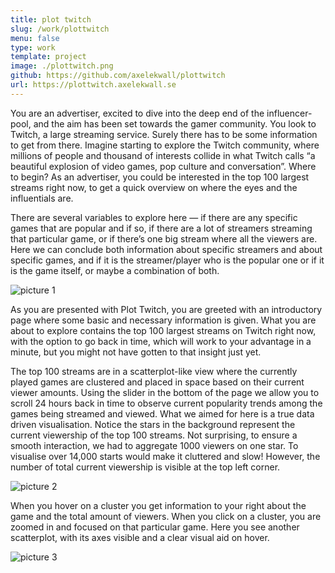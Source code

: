 ```yaml
---
title: plot twitch
slug: /work/plottwitch
menu: false
type: work
template: project
image: ./plottwitch.png
github: https://github.com/axelekwall/plottwitch
url: https://plottwitch.axelekwall.se
---
```

You are an advertiser, excited to dive into the deep end of the influencer-pool, and the aim has been set towards the gamer community. You look to Twitch, a large streaming service. Surely there has to be some information to get from there. Imagine starting to explore the Twitch community, where millions of people and thousand of interests collide in what Twitch calls “a beautiful explosion of video games, pop culture and conversation”. Where to begin? As an advertiser, you could be interested in the top 100 largest streams right now, to get a quick overview on where the eyes and the influentials are.

There are several variables to explore here — if there are any specific games that are popular and if so, if there are a lot of streamers streaming that particular game, or if there’s one big stream where all the viewers are. Here we can conclude both information about specific streamers and about specific games, and if it is the streamer/player who is the popular one or if it is the game itself, or maybe a combination of both. 

![picture 1](/plottwitch.png)

As you are presented with Plot Twitch, you are greeted with an introductory page where some basic and necessary information is given. What you are about to explore contains the top 100 largest streams on Twitch right now, with the option to go back in time, which will work to your advantage in a minute, but you might not have gotten to that insight just yet.

The top 100 streams are in a scatterplot-like view where the currently played games are clustered and placed in space based on their current viewer amounts. Using the slider in the bottom of the page we allow you to scroll 24 hours back in time to observe current popularity trends among the games being streamed and viewed. What we aimed for here is a true data driven visualisation. Notice the stars in the background represent the current viewership of the top 100 streams. Not surprising, to ensure a smooth interaction, we had to aggregate 1000 viewers on one star. To visualise over 14,000 starts would make it cluttered and slow! However, the number of total current viewership is visible at the top left corner.

![picture 2](/plottwitch2.png)

When you hover on a cluster you get information to your right about the game and the total amount of viewers. When you click on a cluster, you are zoomed in and focused on that particular game. Here you see another scatterplot, with its axes visible and a clear visual aid on hover.

![picture 3](/plottwitch3.png)